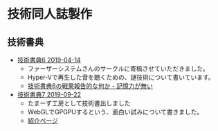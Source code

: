 # 技術同人誌製作

## 技術書典

* [技術書典6 2019-04-14](https://techbookfest.org/event/tbf06/circle/59890001)
  * ファーザーシステムさんのサークルに寄稿させていただきました。
  * Hyper-Vで再生した音を聴くための、謎技術について書いています。
  * [技術書典6の戦果報告的な何か - 記憶力が無い](https://blog.ttk1.net/2019/04/18/%E6%8A%80%E8%A1%93%E6%9B%B8%E5%85%B86%E3%81%AE%E6%88%A6%E6%9E%9C%E5%A0%B1%E5%91%8A%E7%9A%84%E3%81%AA%E4%BD%95%E3%81%8B)
* [技術書典7 2019-09-22](https://techbookfest.org/event/tbf07/circle/5088651352473600)
  * たまーず工房として技術書出しました
  * WebGLでGPGPUするという、面白い試みについて書きました。
  * [紹介ページ](./m2tb/index)
